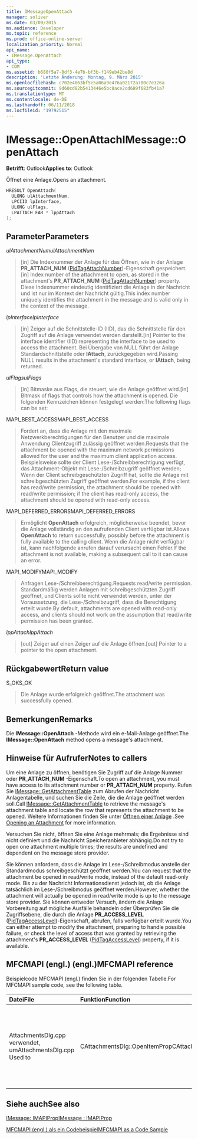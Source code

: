 ```yaml
---
title: IMessageOpenAttach
manager: soliver
ms.date: 03/09/2015
ms.audience: Developer
ms.topic: reference
ms.prod: office-online-server
localization_priority: Normal
api_name:
- IMessage.OpenAttach
api_type:
- COM
ms.assetid: b680f5a7-0df3-4e7b-bf3b-f149eb42be8d
description: 'Letzte Änderung: Montag, 9. März 2015'
ms.openlocfilehash: c702e4063bf5e5a06a9e476a02172a780c7e326a
ms.sourcegitcommit: 9d60cd82b5413446e5bc8ace2cd689f683fb41a7
ms.translationtype: MT
ms.contentlocale: de-DE
ms.lasthandoff: 06/11/2018
ms.locfileid: "19792515"
---
```

# <a name="imessageopenattach"></a><span data-ttu-id="d71f5-103">IMessage::OpenAttach</span><span class="sxs-lookup"><span data-stu-id="d71f5-103">IMessage::OpenAttach</span></span>

  
  
<span data-ttu-id="d71f5-104">**Betrifft**: Outlook</span><span class="sxs-lookup"><span data-stu-id="d71f5-104">**Applies to**: Outlook</span></span> 
  
<span data-ttu-id="d71f5-105">Öffnet eine Anlage.</span><span class="sxs-lookup"><span data-stu-id="d71f5-105">Opens an attachment.</span></span> 
  
```cpp
HRESULT OpenAttach(
  ULONG ulAttachmentNum,
  LPCIID lpInterface,
  ULONG ulFlags,
  LPATTACH FAR * lppAttach
);
```

## <a name="parameters"></a><span data-ttu-id="d71f5-106">Parameter</span><span class="sxs-lookup"><span data-stu-id="d71f5-106">Parameters</span></span>

 <span data-ttu-id="d71f5-107">_ulAttachmentNum_</span><span class="sxs-lookup"><span data-stu-id="d71f5-107">_ulAttachmentNum_</span></span>
  
> <span data-ttu-id="d71f5-108">[in] Die Indexnummer der Anlage für das Öffnen, wie in der Anlage **PR_ATTACH_NUM** ([PidTagAttachNumber](pidtagattachnumber-canonical-property.md))-Eigenschaft gespeichert.</span><span class="sxs-lookup"><span data-stu-id="d71f5-108">[in] Index number of the attachment to open, as stored in the attachment's **PR_ATTACH_NUM** ([PidTagAttachNumber](pidtagattachnumber-canonical-property.md)) property.</span></span> <span data-ttu-id="d71f5-109">Diese Indexnummer eindeutig identifiziert die Anlage in der Nachricht und ist nur im Kontext der Nachricht gültig.</span><span class="sxs-lookup"><span data-stu-id="d71f5-109">This index number uniquely identifies the attachment in the message and is valid only in the context of the message.</span></span>
    
 <span data-ttu-id="d71f5-110">_lpInterface_</span><span class="sxs-lookup"><span data-stu-id="d71f5-110">_lpInterface_</span></span>
  
> <span data-ttu-id="d71f5-111">[in] Zeiger auf die Schnittstelle-ID (IID), das die Schnittstelle für den Zugriff auf die Anlage verwendet werden darstellt.</span><span class="sxs-lookup"><span data-stu-id="d71f5-111">[in] Pointer to the interface identifier (IID) representing the interface to be used to access the attachment.</span></span> <span data-ttu-id="d71f5-112">Bei Übergabe von NULL führt der Anlage Standardschnittstelle oder **IAttach**, zurückgegeben wird.</span><span class="sxs-lookup"><span data-stu-id="d71f5-112">Passing NULL results in the attachment's standard interface, or **IAttach**, being returned.</span></span> 
    
 <span data-ttu-id="d71f5-113">_ulFlags_</span><span class="sxs-lookup"><span data-stu-id="d71f5-113">_ulFlags_</span></span>
  
> <span data-ttu-id="d71f5-114">[in] Bitmaske aus Flags, die steuert, wie die Anlage geöffnet wird.</span><span class="sxs-lookup"><span data-stu-id="d71f5-114">[in] Bitmask of flags that controls how the attachment is opened.</span></span> <span data-ttu-id="d71f5-115">Die folgenden Kennzeichen können festgelegt werden:</span><span class="sxs-lookup"><span data-stu-id="d71f5-115">The following flags can be set:</span></span> 
    
<span data-ttu-id="d71f5-116">MAPI_BEST_ACCESS</span><span class="sxs-lookup"><span data-stu-id="d71f5-116">MAPI_BEST_ACCESS</span></span> 
  
> <span data-ttu-id="d71f5-117">Fordert an, dass die Anlage mit den maximale Netzwerkberechtigungen für den Benutzer und die maximale Anwendung Clientzugriff zulässig geöffnet werden.</span><span class="sxs-lookup"><span data-stu-id="d71f5-117">Requests that the attachment be opened with the maximum network permissions allowed for the user and the maximum client application access.</span></span> <span data-ttu-id="d71f5-118">Beispielsweise sollte der Client Lese-/Schreibberechtigung verfügt, das Attachment-Objekt mit Lese-/Schreibzugriff geöffnet werden; Wenn der Client schreibgeschützten Zugriff hat, sollte die Anlage mit schreibgeschützten Zugriff geöffnet werden.</span><span class="sxs-lookup"><span data-stu-id="d71f5-118">For example, if the client has read/write permission, the attachment should be opened with read/write permission; if the client has read-only access, the attachment should be opened with read-only access.</span></span> 
    
<span data-ttu-id="d71f5-119">MAPI_DEFERRED_ERRORS</span><span class="sxs-lookup"><span data-stu-id="d71f5-119">MAPI_DEFERRED_ERRORS</span></span> 
  
> <span data-ttu-id="d71f5-120">Ermöglicht **OpenAttach** erfolgreich, möglicherweise beendet, bevor die Anlage vollständig an den aufrufenden Client verfügbar ist.</span><span class="sxs-lookup"><span data-stu-id="d71f5-120">Allows **OpenAttach** to return successfully, possibly before the attachment is fully available to the calling client.</span></span> <span data-ttu-id="d71f5-121">Wenn die Anlage nicht verfügbar ist, kann nachfolgende anrufen darauf verursacht einen Fehler.</span><span class="sxs-lookup"><span data-stu-id="d71f5-121">If the attachment is not available, making a subsequent call to it can cause an error.</span></span> 
    
<span data-ttu-id="d71f5-122">MAPI_MODIFY</span><span class="sxs-lookup"><span data-stu-id="d71f5-122">MAPI_MODIFY</span></span> 
  
> <span data-ttu-id="d71f5-123">Anfragen Lese-/Schreibberechtigung.</span><span class="sxs-lookup"><span data-stu-id="d71f5-123">Requests read/write permission.</span></span> <span data-ttu-id="d71f5-124">Standardmäßig werden Anlagen mit schreibgeschützten Zugriff geöffnet, und Clients sollte nicht verwendet werden, unter der Voraussetzung, die Lese-/Schreibzugriff, dass die Berechtigung erteilt wurde.</span><span class="sxs-lookup"><span data-stu-id="d71f5-124">By default, attachments are opened with read-only access, and clients should not work on the assumption that read/write permission has been granted.</span></span> 
    
 <span data-ttu-id="d71f5-125">_lppAttach_</span><span class="sxs-lookup"><span data-stu-id="d71f5-125">_lppAttach_</span></span>
  
> <span data-ttu-id="d71f5-126">[out] Zeiger auf einen Zeiger auf die Anlage öffnen.</span><span class="sxs-lookup"><span data-stu-id="d71f5-126">[out] Pointer to a pointer to the open attachment.</span></span>
    
## <a name="return-value"></a><span data-ttu-id="d71f5-127">Rückgabewert</span><span class="sxs-lookup"><span data-stu-id="d71f5-127">Return value</span></span>

<span data-ttu-id="d71f5-128">S_OK</span><span class="sxs-lookup"><span data-stu-id="d71f5-128">S_OK</span></span> 
  
> <span data-ttu-id="d71f5-129">Die Anlage wurde erfolgreich geöffnet.</span><span class="sxs-lookup"><span data-stu-id="d71f5-129">The attachment was successfully opened.</span></span>
    
## <a name="remarks"></a><span data-ttu-id="d71f5-130">Bemerkungen</span><span class="sxs-lookup"><span data-stu-id="d71f5-130">Remarks</span></span>

<span data-ttu-id="d71f5-131">Die **IMessage::OpenAttach** -Methode wird ein e-Mail-Anlage geöffnet.</span><span class="sxs-lookup"><span data-stu-id="d71f5-131">The **IMessage::OpenAttach** method opens a message's attachment.</span></span> 
  
## <a name="notes-to-callers"></a><span data-ttu-id="d71f5-132">Hinweise für Aufrufer</span><span class="sxs-lookup"><span data-stu-id="d71f5-132">Notes to callers</span></span>

<span data-ttu-id="d71f5-133">Um eine Anlage zu öffnen, benötigen Sie Zugriff auf die Anlage Nummer oder **PR_ATTACH_NUM** -Eigenschaft.</span><span class="sxs-lookup"><span data-stu-id="d71f5-133">To open an attachment, you must have access to its attachment number or **PR_ATTACH_NUM** property.</span></span> <span data-ttu-id="d71f5-134">Rufen Sie [IMessage::GetAttachmentTable](imessage-getattachmenttable.md) zum Abrufen der Nachricht Anlagentabelle, und suchen Sie die Zeile, die die Anlage geöffnet werden soll.</span><span class="sxs-lookup"><span data-stu-id="d71f5-134">Call [IMessage::GetAttachmentTable](imessage-getattachmenttable.md) to retrieve the message's attachment table and locate the row that represents the attachment to be opened.</span></span> <span data-ttu-id="d71f5-135">Weitere Informationen finden Sie unter [Öffnen einer Anlage](opening-an-attachment.md) .</span><span class="sxs-lookup"><span data-stu-id="d71f5-135">See [Opening an Attachment](opening-an-attachment.md) for more information.</span></span> 
  
<span data-ttu-id="d71f5-136">Versuchen Sie nicht, öffnen Sie eine Anlage mehrmals; die Ergebnisse sind nicht definiert und die Nachricht Speicheranbieter abhängig.</span><span class="sxs-lookup"><span data-stu-id="d71f5-136">Do not try to open one attachment multiple times; the results are undefined and dependent on the message store provider.</span></span>
  
<span data-ttu-id="d71f5-137">Sie können anfordern, dass die Anlage im Lese-/Schreibmodus anstelle der Standardmodus schreibgeschützt geöffnet werden.</span><span class="sxs-lookup"><span data-stu-id="d71f5-137">You can request that the attachment be opened in read/write mode, instead of the default read-only mode.</span></span> <span data-ttu-id="d71f5-138">Bis zu der Nachricht Informationsdienst jedoch ist, ob die Anlage tatsächlich im Lese-/Schreibmodus geöffnet werden.</span><span class="sxs-lookup"><span data-stu-id="d71f5-138">However, whether the attachment will actually be opened in read/write mode is up to the message store provider.</span></span> <span data-ttu-id="d71f5-139">Sie können entweder Versuch, ändern die Anlage Vorbereitung auf mögliche Ausfälle behandeln oder Überprüfen Sie die Zugriffsebene, die durch die Anlage **PR_ACCESS_LEVEL** ([PidTagAccessLevel](pidtagaccesslevel-canonical-property.md))-Eigenschaft, abrufen, falls verfügbar erteilt wurde.</span><span class="sxs-lookup"><span data-stu-id="d71f5-139">You can either attempt to modify the attachment, preparing to handle possible failure, or check the level of access that was granted by retrieving the attachment's **PR_ACCESS_LEVEL** ([PidTagAccessLevel](pidtagaccesslevel-canonical-property.md)) property, if it is available.</span></span> 
  
## <a name="mfcmapi-reference"></a><span data-ttu-id="d71f5-140">MFCMAPI (engl.) (engl.)</span><span class="sxs-lookup"><span data-stu-id="d71f5-140">MFCMAPI reference</span></span>

<span data-ttu-id="d71f5-141">Beispielcode MFCMAPI (engl.) finden Sie in der folgenden Tabelle.</span><span class="sxs-lookup"><span data-stu-id="d71f5-141">For MFCMAPI sample code, see the following table.</span></span>
  
|<span data-ttu-id="d71f5-142">**Datei**</span><span class="sxs-lookup"><span data-stu-id="d71f5-142">**File**</span></span>|<span data-ttu-id="d71f5-143">**Funktion**</span><span class="sxs-lookup"><span data-stu-id="d71f5-143">**Function**</span></span>|<span data-ttu-id="d71f5-144">**Comment**</span><span class="sxs-lookup"><span data-stu-id="d71f5-144">**Comment**</span></span>|
|:-----|:-----|:-----|
|<span data-ttu-id="d71f5-145">AttachmentsDlg.cpp verwendet, um</span><span class="sxs-lookup"><span data-stu-id="d71f5-145">AttachmentsDlg.cpp Used to</span></span>  <br/> |<span data-ttu-id="d71f5-146">CAttachmentsDlg::OpenItemProp</span><span class="sxs-lookup"><span data-stu-id="d71f5-146">CAttachmentsDlg::OpenItemProp</span></span>  <br/> |<span data-ttu-id="d71f5-147">MFCMAPI (engl.) wird die **IMessage::OpenAttach** -Methode verwendet, um Attachment-Objekte zu öffnen,</span><span class="sxs-lookup"><span data-stu-id="d71f5-147">MFCMAPI uses the **IMessage::OpenAttach** method to open attachment objects,</span></span>  <br/> |
   
## <a name="see-also"></a><span data-ttu-id="d71f5-148">Siehe auch</span><span class="sxs-lookup"><span data-stu-id="d71f5-148">See also</span></span>



[<span data-ttu-id="d71f5-149">IMessage: IMAPIProp</span><span class="sxs-lookup"><span data-stu-id="d71f5-149">IMessage : IMAPIProp</span></span>](imessageimapiprop.md)


[<span data-ttu-id="d71f5-150">MFCMAPI (engl.) als ein Codebeispiel</span><span class="sxs-lookup"><span data-stu-id="d71f5-150">MFCMAPI as a Code Sample</span></span>](mfcmapi-as-a-code-sample.md)

